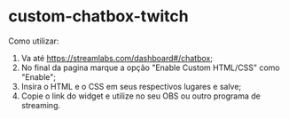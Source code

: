 # custom-chatbox-twitch
Como utilizar:
1. Va até https://streamlabs.com/dashboard#/chatbox;
2. No final da pagina marque a opção "Enable Custom HTML/CSS" como "Enable";
3. Insira o HTML e o CSS em seus respectivos lugares e salve;
4. Copie o link do widget e utilize no seu OBS ou outro programa de streaming.

